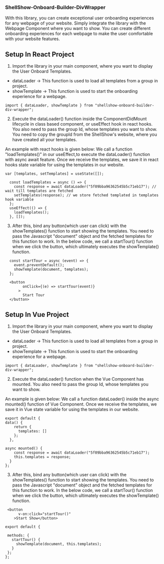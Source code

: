 ### ShellShow-Onboard-Builder-DivWrapper

With this library, you can create exceptional user onboarding experiences for any webpage of your website. Simply integrate the library with the Webpage Component where you want to show. You can create different onboarding experiences for each webpage to make the user comfortable with your website features.

## Setup In React Project

1. Import the library in your main component, where you want to display the User Onboard Templates.

- dataLoader -> This function is used to load all templates from a group in project.
- showTemplate -> This function is used to start the onboarding experience for a webpage.

```
import { dataLoader, showTemplate } from "shellshow-onboard-builder-div-wrapper";
```

2. Execute the dataLoader() function inside the ComponentDidMount lifecycle in class based component, or useEffect hook in react hooks. You also need to pass the group Id, whose templates you want to show. You need to copy the groupId from the ShellShow's website, where you have created all your templates.

An example with react hooks is given below:
We call a function "loadTemplates()" in our useEffect,to execute the dataLoader() function with async await feature. Once we receive the templates, we save it in react hooks state variable for using the templates in our website.

```
var [templates, setTemplates] = useState([]);

  const loadTemplates = async () => {
    const response = await dataLoader("5f09bba96362545b5c71eb17"); // wait till templates are fetched
    setTemplates(response); // we store fetched templated in templates hook variable
  };
  useEffect(() => {
    loadTemplates();
  }, []);
```

3. After this, bind any button(which user can click) with the showTemplates() function to start showing the templates. You need to pass the Javascript "document" object and the fetched templates for this function to work.
   In the below code, we call a startTour() function when we click the button, which ultimately executes the showTemplate() function.

```
  const startTour = async (event) => {
    event.preventDefault();
    showTemplate(document, templates);
  };
```

```
  <button
        onClick={(e) => startTour(event)}
      >
        Start Tour
  </button>

```

## Setup In Vue Project

1. Import the library in your main component, where you want to display the User Onboard Templates.

- dataLoader -> This function is used to load all templates from a group in project.
- showTemplate -> This function is used to start the onboarding experience for a webpage.

```
import { dataLoader, showTemplate } from "shellshow-onboard-builder-div-wrapper";
```

2.  Execute the dataLoader() function when the Vue Component has mounted. You also need to pass the group Id, whose templates you want to show.

An example is given below:
We call a function dataLoader() inside the async mounted() function of Vue Component. Once we receive the templates, we save it in Vue state variable for using the templates in our website.

```
export default {
data() {
    return {
      templates: []
    };
  },

async mounted() {
    const response = await dataLoader("5f09bba96362545b5c71eb17");
    this.templates = response;
  }
};
```

3. After this, bind any button(which user can click) with the showTemplates() function to start showing the templates. You need to pass the Javascript "document" object and the fetched templates for this function to work.
   In the below code, we call a startTour() function when we click the button, which ultimately executes the showTemplate() function.

```
 <button
      v-on:click="startTour()"
    >Start Show</button>
```

```
export default {

 methods: {
   startTour() {
     showTemplate(document, this.templates);
   }
 };
};

```
